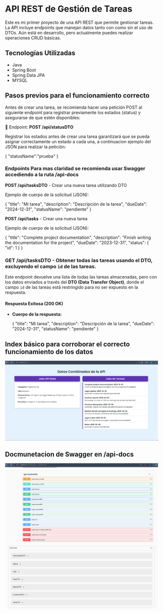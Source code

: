 # API REST de Gestión de Tareas

Este es mi primer proyecto de una API REST que permite gestionar tareas. La API incluye endpoints que manejan datos tanto con como sin el uso de DTOs. 
Aún está en desarrollo, pero actualmente puedes realizar operaciones CRUD básicas.

## Tecnologías Utilizadas
- Java
- Spring Boot
- Spring Data JPA
- MYSQL 

## Pasos previos para el funcionamiento correcto
Antes de crear una tarea, se recomienda hacer una petición POST al siguiente endpoint para registrar previamente los estados (status) y asegurarse de que estén disponibles:

📌 Endpoint:
**POST /api/statusDTO** 

Registrar los estados antes de crear una tarea garantizará que se pueda asignar correctamente un estado a cada una, a continuacion ejemplo del JSON para realizar la petición:

{
  "statusName":"prueba"
}

### Endpoints Para mas claridad se recomienda usar Swagger accediendo a la ruta /api-docs

**POST /api/tasksDTO** - Crear una nueva tarea utilizando DTO

Ejemplo de cuerpo de la solicitud (JSON):


{
  "title": "Mi tarea",
  "description": "Descripción de la tarea",
  "dueDate": "2024-12-31",
  "statusName": "pendiente"
}

**POST /api/tasks** - Crear una nueva tarea

Ejemplo de cuerpo de la solicitud (JSON):

{
    "title": "Complete project documentation",
    "description": "Finish writing the documentation for the project",
    "dueDate": "2023-12-31",
    "status": {
        "id": 1
    }
}
### **GET /api/tasksDTO** - Obtener todas las tareas usando el DTO, excluyendo el campo `id` de las tareas.

Este endpoint devuelve una lista de todas las tareas almacenadas, pero con los datos enviados a través del **DTO (Data Transfer Object)**,
donde el campo `id` de las tareas está restringido para no ser expuesto en la respuesta.

#### Respuesta Exitosa (200 OK)

- **Cuerpo de la respuesta:**

  
   {
    "title": "Mi tarea",
    "description": "Descripción de la tarea",
    "dueDate": "2024-12-31",
    "statusName": "pendiente"
   }

## Index básico para corroborar el correcto funcionamiento de los datos

![alt text](index.png)

## Docmunetacion de Swagger en /api-docs
![alt text](swagger1.png)
![alt text](swagger2.png)